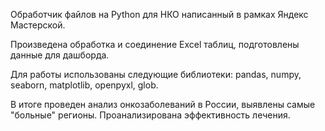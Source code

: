 Обработчик файлов на Python для НКО написанный в рамках Яндекс Мастерской.

Произведена обработка и соединение Excel таблиц, подготовлены данные для дашборда.

Для работы использованы следующие библиотеки: 
pandas, 
numpy, seaborn, 
matplotlib, openpyxl, 
glob.

В итоге проведен анализ онкозаболеваний в России, выявлены самые "больные" регионы. Проанализирована эффективность лечения.

